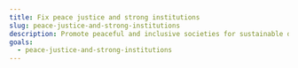 ```yaml
---
title: Fix peace justice and strong institutions
slug: peace-justice-and-strong-institutions
description: Promote peaceful and inclusive societies for sustainable development, provide access to justice for all and build effective, accountable and inclusive institutions at all levels.
goals:
  - peace-justice-and-strong-institutions
---
```

